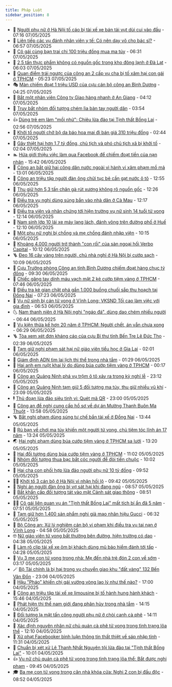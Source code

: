 ```yaml
---
title: Pháp Luật
sidebar_position: 8
---
```


<!-- dantri-phap-luat:START -->
- 🌊 [Người phụ nữ ở Hà Nội tố cáo bị tài xế xe bán tải vụt dùi cui vào đầu](https://dantri.com.vn/phap-luat/nguoi-phu-nu-o-ha-noi-to-cao-bi-tai-xe-xe-ban-tai-vut-dui-cui-vao-dau-20250507141001604.htm) - 07:16 07/05/2025
- 🐲 [Liên tiếp các vụ đánh nhân viên y tế: Có nên dạy võ cho bác sĩ?](https://dantri.com.vn/phap-luat/lien-tiep-cac-vu-danh-nhan-vien-y-te-co-nen-day-vo-cho-bac-si-20250507134508122.htm) - 06:57 07/05/2025
- 🌁 [Cô gái cùng bạn trai chi 100 triệu đồng mua ma túy](https://dantri.com.vn/phap-luat/co-gai-cung-ban-trai-chi-100-trieu-dong-mua-ma-tuy-20250507121645616.htm) - 06:31 07/05/2025
- 🎃 [2,5 tấn thực phẩm không có nguồn gốc trong kho đông lạnh ở Đà Lạt](https://dantri.com.vn/phap-luat/25-tan-thuc-pham-khong-co-nguon-goc-trong-kho-dong-lanh-o-da-lat-20250507115509924.htm) - 06:03 07/05/2025
- 🦅 [Quan điểm trái ngược của công an 2 cấp vụ cha bị tố xâm hại con gái ở TPHCM](https://dantri.com.vn/phap-luat/quan-diem-trai-nguoc-cua-cong-an-2-cap-vu-cha-bi-to-xam-hai-con-gai-o-tphcm-20250507113301155.htm) - 05:23 07/05/2025
- 🎭 [Màn chiếm đoạt 1 triệu USD của cựu cán bộ công an Bình Dương](https://dantri.com.vn/phap-luat/man-chiem-doat-1-trieu-usd-cua-cuu-can-bo-cong-an-binh-duong-20250507102131350.htm) - 04:25 07/05/2025
- 🤗 [Bắt một nhân viên Công ty Giao hàng nhanh ở An Giang](https://dantri.com.vn/phap-luat/bat-mot-nhan-vien-cong-ty-giao-hang-nhanh-o-an-giang-20250507101337317.htm) - 04:12 07/05/2025
- 🚀 [Truy bắt nhóm đối tượng chém lìa bàn tay người dân](https://dantri.com.vn/phap-luat/truy-bat-nhom-doi-tuong-chem-lia-ban-tay-nguoi-dan-20250507095859196.htm) - 03:54 07/05/2025
- 👍 [Dùng trẻ em làm &quot;mồi nhử&quot;: Chiêu lừa đảo tại Tịnh thất Bồng Lai](https://dantri.com.vn/phap-luat/dung-tre-em-lam-moi-nhu-chieu-lua-dao-tai-tinh-that-bong-lai-20250314184535408.htm) - 02:56 07/05/2025
- 🧐 [Khởi tố người chở bộ da báo hoa mai đi bán giá 310 triệu đồng](https://dantri.com.vn/phap-luat/khoi-to-nguoi-cho-bo-da-bao-hoa-mai-di-ban-gia-310-trieu-dong-20250507091145546.htm) - 02:44 07/05/2025
- 🫶 [Gây thiệt hại hơn 1,7 tỷ đồng, chủ tịch và phó chủ tịch xã bị khởi tố](https://dantri.com.vn/phap-luat/gay-thiet-hai-hon-17-ty-dong-chu-tich-va-pho-chu-tich-xa-bi-khoi-to-20250507085148174.htm) - 02:04 07/05/2025
- 🏊 [Hứa giới thiệu việc làm qua Facebook để chiếm đoạt tiền của nạn nhân](https://dantri.com.vn/phap-luat/hua-gioi-thieu-viec-lam-qua-facebook-de-chiem-doat-tien-cua-nan-nhan-20250506223037732.htm) - 15:42 06/05/2025
- 🌋 [Công an bắt giữ hai công dân nước ngoài vì hành vi xâm phạm mồ mả](https://dantri.com.vn/phap-luat/cong-an-bat-giu-hai-cong-dan-nuoc-ngoai-vi-hanh-vi-xam-pham-mo-ma-20250506193307129.htm) - 13:01 06/05/2025
- 👹 [Công an triệu tập người đàn ông chửi tục bẻ cần gạt nước ô tô](https://dantri.com.vn/phap-luat/cong-an-trieu-tap-nguoi-dan-ong-chui-tuc-be-can-gat-nuoc-o-to-20250506182243205.htm) - 12:55 06/05/2025
- 🫣 [Thu giữ hơn 5,3 tấn chân gà rút xương không rõ nguồn gốc](https://dantri.com.vn/phap-luat/thu-giu-hon-53-tan-chan-ga-rut-xuong-khong-ro-nguon-goc-20250506191633852.htm) - 12:26 06/05/2025
- 🎃 [Điều tra vụ nghi dùng súng bắn vào nhà dân ở Cà Mau](https://dantri.com.vn/phap-luat/dieu-tra-vu-nghi-dung-sung-ban-vao-nha-dan-o-ca-mau-20250506160343727.htm) - 12:17 06/05/2025
- 🌝 [Điều tra viên và nhân chứng tới hiện trường vụ nữ sinh 14 tuổi tử vong](https://dantri.com.vn/phap-luat/dieu-tra-vien-va-nhan-chung-toi-hien-truong-vu-nu-sinh-14-tuoi-tu-vong-20250506184506241.htm) - 12:14 06/05/2025
- 🚀 [Nam sinh lớp 10 lái xe máy lạng lách, đánh võng trên đường phố ở Huế](https://dantri.com.vn/phap-luat/nam-sinh-lop-10-lai-xe-may-lang-lach-danh-vong-tren-duong-pho-o-hue-20250506185513953.htm) - 12:10 06/05/2025
- 🥷 [Một phụ nữ nghi bị chồng và mẹ chồng đánh nhập viện](https://dantri.com.vn/phap-luat/mot-phu-nu-nghi-bi-chong-va-me-chong-danh-nhap-vien-20250506161049467.htm) - 10:15 06/05/2025
- 👺 [Khoảng 4.000 người trở thành &quot;con rối&quot; của sàn ngoại hối Verbo Capital](https://dantri.com.vn/phap-luat/khoang-4000-nguoi-tro-thanh-con-roi-cua-san-ngoai-hoi-verbo-capital-20250506164552770.htm) - 10:12 06/05/2025
- 🪜 [Đeo 16 cây vàng trên người, chủ nhà nghỉ ở Hà Nội bị cướp sạch](https://dantri.com.vn/phap-luat/deo-16-cay-vang-tren-nguoi-chu-nha-nghi-o-ha-noi-bi-cuop-sach-20250506165657602.htm) - 10:09 06/05/2025
- 🦄 [Cựu Trưởng phòng Công an tỉnh Bình Dương chiếm đoạt hàng chục tỷ đồng](https://dantri.com.vn/phap-luat/cuu-truong-phong-cong-an-tinh-binh-duong-chiem-doat-hang-chuc-ty-dong-20250506133304634.htm) - 09:30 06/05/2025
- 🦍 [Chiếc găng tay dính máu vạch mặt 2 kẻ cướp tiệm vàng ở TPHCM](https://dantri.com.vn/phap-luat/chiec-gang-tay-dinh-mau-vach-mat-2-ke-cuop-tiem-vang-o-tphcm-20250506134744211.htm) - 07:46 06/05/2025
- 🌁 [Điều tra kẻ gian chặt phá gần 1.000 buồng chuối sắp thu hoạch tại Đồng Nai](https://dantri.com.vn/phap-luat/dieu-tra-ke-gian-chat-pha-gan-1000-buong-chuoi-sap-thu-hoach-tai-dong-nai-20250506134230973.htm) - 07:23 06/05/2025
- 💯 [Vụ nữ sinh bị cán tử vong ở Vĩnh Long: VKSND Tối cao làm việc với gia đình](https://dantri.com.vn/phap-luat/vu-nu-sinh-bi-can-tu-vong-o-vinh-long-vksnd-toi-cao-lam-viec-voi-gia-dinh-20250506130925420.htm) - 06:53 06/05/2025
- 🌜 [Nam thanh niên ở Hà Nội nghi &quot;ngáo đá&quot;, dùng dao chém nhiều người](https://dantri.com.vn/phap-luat/nam-thanh-nien-o-ha-noi-nghi-ngao-da-dung-dao-chem-nhieu-nguoi-20250506133001096.htm) - 06:44 06/05/2025
- 👹 [Vụ kiện thừa kế hơn 20 năm ở TPHCM: Người chết, án vẫn chưa xong](https://dantri.com.vn/phap-luat/vu-kien-thua-ke-hon-20-nam-o-tphcm-nguoi-chet-an-van-chua-xong-20250505124458767.htm) - 06:29 06/05/2025
- 🪜 [Tòa xem xét đơn kháng cáo của cựu Bí thư tỉnh Bến Tre Lê Đức Thọ](https://dantri.com.vn/phap-luat/toa-xem-xet-don-khang-cao-cua-cuu-bi-thu-tinh-ben-tre-le-duc-tho-20250506085625264.htm) - 02:39 06/05/2025
- 🦩 [Tạm giữ nghi phạm sát hại nữ giáo viên tiểu học ở Gia Lai](https://dantri.com.vn/phap-luat/tam-giu-nghi-pham-sat-hai-nu-giao-vien-tieu-hoc-o-gia-lai-20250506083020110.htm) - 02:01 06/05/2025
- 💂 [Giám định ADN tìm lai lịch thi thể trong nhà tắm](https://dantri.com.vn/phap-luat/giam-dinh-adn-tim-lai-lich-thi-the-trong-nha-tam-20250506081731652.htm) - 01:29 06/05/2025
- 💃 [Hai anh em ruột khai lý do dùng búa cướp tiệm vàng ở TPHCM](https://dantri.com.vn/phap-luat/hai-anh-em-ruot-khai-ly-do-dung-bua-cuop-tiem-vang-o-tphcm-20250506040645297.htm) - 00:17 06/05/2025
- 🧐 [Công an Quảng Ninh phá vụ trộm ô tô xảy ra trong kỳ nghỉ lễ](https://dantri.com.vn/phap-luat/cong-an-quang-ninh-pha-vu-trom-o-to-xay-ra-trong-ky-nghi-le-20250505230933307.htm) - 23:12 05/05/2025
- 🤗 [Công an Quảng Ninh tạm giữ 5 đối tượng ma túy, thu giữ nhiều vũ khí](https://dantri.com.vn/phap-luat/cong-an-quang-ninh-tam-giu-5-doi-tuong-ma-tuy-thu-giu-nhieu-vu-khi-20250505225910848.htm) - 23:09 05/05/2025
- 🕴 [Thủ đoạn lừa đảo siêu tinh vi: Quét mã QR](https://dantri.com.vn/phap-luat/thu-doan-lua-dao-sieu-tinh-vi-quet-ma-qr-20250505221556921.htm) - 23:00 05/05/2025
- 🐎 [Công an đề nghị cung cấp hồ sơ về dự án Mường Thanh Buôn Ma Thuột](https://dantri.com.vn/phap-luat/cong-an-de-nghi-cung-cap-ho-so-ve-du-an-muong-thanh-buon-ma-thuot-20250505175623525.htm) - 13:58 05/05/2025
- 🪜 [Bắt nghi phạm dùng súng tự chế bắn tài xế ở Đồng Nai](https://dantri.com.vn/phap-luat/bat-nghi-pham-dung-sung-tu-che-ban-tai-xe-o-dong-nai-20250505202749344.htm) - 13:44 05/05/2025
- 🤭 [Rủ bạn về chơi ma túy khiến một người tử vong, chủ tiệm tóc lĩnh án 17 năm](https://dantri.com.vn/phap-luat/ru-ban-ve-choi-ma-tuy-khien-mot-nguoi-tu-vong-chu-tiem-toc-linh-an-17-nam-20250505200612901.htm) - 13:24 05/05/2025
- 🌏 [Hai nghi phạm dùng búa cướp tiệm vàng ở TPHCM sa lưới](https://dantri.com.vn/phap-luat/hai-nghi-pham-dung-bua-cuop-tiem-vang-o-tphcm-sa-luoi-20250505201214118.htm) - 13:20 05/05/2025
- 🎃 [Hai đối tượng dùng búa cướp tiệm vàng ở TPHCM](https://dantri.com.vn/phap-luat/hai-doi-tuong-dung-bua-cuop-tiem-vang-o-tphcm-20250505174022870.htm) - 11:02 05/05/2025
- 🗽 [Nhóm đối tượng thua bạc bắt cóc người để đòi tiền chuộc](https://dantri.com.vn/phap-luat/nhom-doi-tuong-thua-bac-bat-coc-nguoi-de-doi-tien-chuoc-20250505160742246.htm) - 10:02 05/05/2025
- 🌁 [Hai cha con phối hợp lừa đảo người phụ nữ 10 tỷ đồng](https://dantri.com.vn/phap-luat/hai-cha-con-phoi-hop-lua-dao-nguoi-phu-nu-10-ty-dong-20250505161655886.htm) - 09:52 05/05/2025
- 🧑‍💻 [Khởi tố 3 cán bộ ở Hà Nội vì nhận hối lộ](https://dantri.com.vn/phap-luat/khoi-to-3-can-bo-o-ha-noi-vi-nhan-hoi-lo-20250505163943400.htm) - 09:42 05/05/2025
- 🌮 [Nghi án người đàn ông bị vợ sát hại khi đang ngủ](https://dantri.com.vn/phap-luat/nghi-an-nguoi-dan-ong-bi-vo-sat-hai-khi-dang-ngu-20250505154038047.htm) - 08:57 05/05/2025
- 🤗 [Bắt khẩn cấp đối tượng tát vào mặt Cảnh sát giao thông](https://dantri.com.vn/phap-luat/bat-khan-cap-doi-tuong-tat-vao-mat-canh-sat-giao-thong-20250505154214819.htm) - 08:51 05/05/2025
- 👨‍🏫 [Cô gái liên quan vụ án &quot;Tịnh thất Bồng Lai&quot; mất tích bí ẩn đã 5 năm](https://dantri.com.vn/phap-luat/co-gai-lien-quan-vu-an-tinh-that-bong-lai-mat-tich-bi-an-da-5-nam-20250505132225815.htm) - 07:51 05/05/2025
- 🎉 [Tạm giữ hơn 1.400 sản phẩm nghi giả mạo nhãn hiệu Gucci](https://dantri.com.vn/phap-luat/tam-giu-hon-1400-san-pham-nghi-gia-mao-nhan-hieu-gucci-20250505132155497.htm) - 06:32 05/05/2025
- 🤗 [Bộ Công an: Xử lý nghiêm cán bộ vi phạm khi điều tra vụ tai nạn ở Vĩnh Long](https://dantri.com.vn/phap-luat/bo-cong-an-xu-ly-nghiem-can-bo-vi-pham-khi-dieu-tra-vu-tai-nan-o-vinh-long-20250505115020536.htm) - 04:58 05/05/2025
- 🤓 [Nữ giáo viên tử vong bất thường bên đường, hiện trường có dao](https://dantri.com.vn/phap-luat/nu-giao-vien-tu-vong-bat-thuong-ben-duong-hien-truong-co-dao-20250505110825702.htm) - 04:38 05/05/2025
- 👹 [Làm rõ clip tài xế xe ôm bị khách dùng mũ bảo hiểm đánh tới tấp](https://dantri.com.vn/phap-luat/lam-ro-clip-tai-xe-xe-om-bi-khach-dung-mu-bao-hiem-danh-toi-tap-20250505111735744.htm) - 04:28 05/05/2025
- 🐘 [Vụ 3 mẹ con tử vong trong nhà: Mẹ đến nhà trẻ đón 2 con về sớm](https://dantri.com.vn/phap-luat/vu-3-me-con-tu-vong-trong-nha-me-den-nha-tre-don-2-con-ve-som-20250505082302576.htm) - 03:17 05/05/2025
- 🪄 [Bộ Tài chính là bị hại trong vụ chuyển giao khu &quot;đất vàng&quot; 132 Bến Vân Đồn](https://dantri.com.vn/phap-luat/bo-tai-chinh-la-bi-hai-trong-vu-chuyen-giao-khu-dat-vang-132-ben-van-don-20250503121610922.htm) - 23:06 04/05/2025
- 💄 [Hậu &quot;Pháo&quot; khiến chị gái vướng vòng lao lý như thế nào?](https://dantri.com.vn/phap-luat/hau-phao-khien-chi-gai-vuong-vong-lao-ly-nhu-the-nao-20250504225755061.htm) - 17:00 04/05/2025
- 🐎 [Công an triệu tập tài xế xe limousine bị tố hành hung hành khách](https://dantri.com.vn/phap-luat/cong-an-trieu-tap-tai-xe-xe-limousine-bi-to-hanh-hung-hanh-khach-20250504221008737.htm) - 15:46 04/05/2025
- 💯 [Phát hiện thi thể nam giới đang phân hủy trong nhà tắm](https://dantri.com.vn/phap-luat/phat-hien-thi-the-nam-gioi-dang-phan-huy-trong-nha-tam-20250504205734180.htm) - 14:15 04/05/2025
- 💯 [Đối tượng lạ mặt tấn công người phụ nữ ở chòi canh cà phê](https://dantri.com.vn/phap-luat/doi-tuong-la-mat-tan-cong-nguoi-phu-nu-o-choi-canh-ca-phe-20250504204333894.htm) - 14:11 04/05/2025
- 🌈 [Xác định nguyên nhân nữ chủ quán cà phê tử vong trong tình trạng lõa thể](https://dantri.com.vn/phap-luat/xac-dinh-nguyen-nhan-nu-chu-quan-ca-phe-tu-vong-trong-tinh-trang-loa-the-20250504183856489.htm) - 12:10 04/05/2025
- 🧠 [Xử phạt Facebooker bình luận thông tin thất thiệt về sáp nhập tỉnh](https://dantri.com.vn/phap-luat/xu-phat-facebooker-binh-luan-thong-tin-that-thiet-ve-sap-nhap-tinh-20250504173911554.htm) - 11:31 04/05/2025
- 🌈 [Chuẩn bị xét xử Lê Thanh Nhất Nguyên tội lừa đảo tại &quot;Tịnh thất Bồng Lai&quot;](https://dantri.com.vn/phap-luat/chuan-bi-xet-xu-le-thanh-nhat-nguyen-toi-lua-dao-tai-tinh-that-bong-lai-20250504155109775.htm) - 10:01 04/05/2025
- 👍 [Vụ nữ chủ quán cà phê tử vong trong tình trạng lõa thể: Bắt được nghi phạm](https://dantri.com.vn/phap-luat/vu-nu-chu-quan-ca-phe-tu-vong-trong-tinh-trang-loa-the-bat-duoc-nghi-pham-20250504160938267.htm) - 09:45 04/05/2025
- 🎓 [Ba mẹ con tử vong trong căn nhà khóa cửa: Nghi 2 con bị đầu độc](https://dantri.com.vn/phap-luat/ba-me-con-tu-vong-trong-can-nha-khoa-cua-nghi-2-con-bi-dau-doc-20250504152934328.htm) - 08:52 04/05/2025<!-- dantri-phap-luat:END -->
